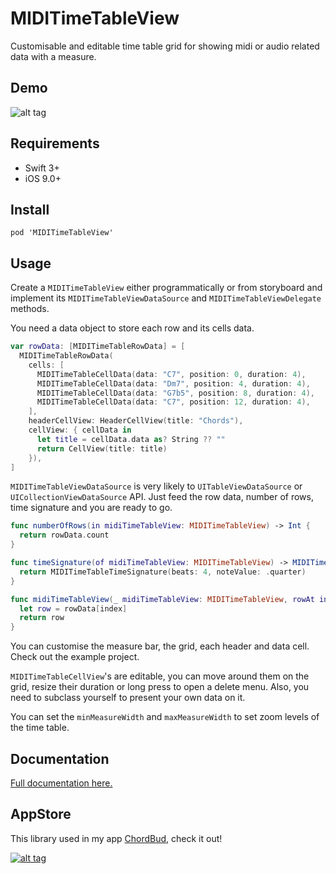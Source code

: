 MIDITimeTableView
===
 
Customisable and editable time table grid for showing midi or audio related data with a measure.

Demo
----

![alt tag](https://github.com/cemolcay/MIDITimeTableView/raw/master/demo.gif)

Requirements
----

- Swift 3+
- iOS 9.0+

Install
----

```
pod 'MIDITimeTableView'
```

Usage
----

Create a `MIDITimeTableView` either programmatically or from storyboard and implement its `MIDITimeTableViewDataSource` and `MIDITimeTableViewDelegate` methods.
  
You need a data object to store each row and its cells data.

``` swift
var rowData: [MIDITimeTableRowData] = [
  MIDITimeTableRowData(
    cells: [
      MIDITimeTableCellData(data: "C7", position: 0, duration: 4),
      MIDITimeTableCellData(data: "Dm7", position: 4, duration: 4),
      MIDITimeTableCellData(data: "G7b5", position: 8, duration: 4),
      MIDITimeTableCellData(data: "C7", position: 12, duration: 4),
    ],
    headerCellView: HeaderCellView(title: "Chords"),
    cellView: { cellData in
      let title = cellData.data as? String ?? ""
      return CellView(title: title)
    }),
]
```

`MIDITimeTableViewDataSource` is very likely to `UITableViewDataSource` or `UICollectionViewDataSource` API. Just feed the row data, number of rows, time signature and you are ready to go.

``` swift
func numberOfRows(in midiTimeTableView: MIDITimeTableView) -> Int {
  return rowData.count
}

func timeSignature(of midiTimeTableView: MIDITimeTableView) -> MIDITimeTableTimeSignature {
  return MIDITimeTableTimeSignature(beats: 4, noteValue: .quarter)
}

func midiTimeTableView(_ midiTimeTableView: MIDITimeTableView, rowAt index: Int) -> MIDITimeTableRowData {
  let row = rowData[index]
  return row
}
```
  
You can customise the measure bar, the grid, each header and data cell. Check out the example project.

`MIDITimeTableCellView`'s are editable, you can move around them on the grid, resize their duration or long press to open a delete menu. Also, you need to subclass yourself to present your own data on it.
  
You can set the `minMeasureWidth` and `maxMeasureWidth` to set zoom levels of the time table.

Documentation
----

[Full documentation here.](http://cemolcay.github.io/MIDITimeTableView)

AppStore
----

This library used in my app [ChordBud](https://itunes.apple.com/us/app/chordbud-chord-progressions/id1313017378?mt=8), check it out!
  
[![alt tag](https://linkmaker.itunes.apple.com/assets/shared/badges/en-us/appstore-lrg.svg)](https://itunes.apple.com/us/app/chordbud-chord-progressions/id1313017378?mt=8)
